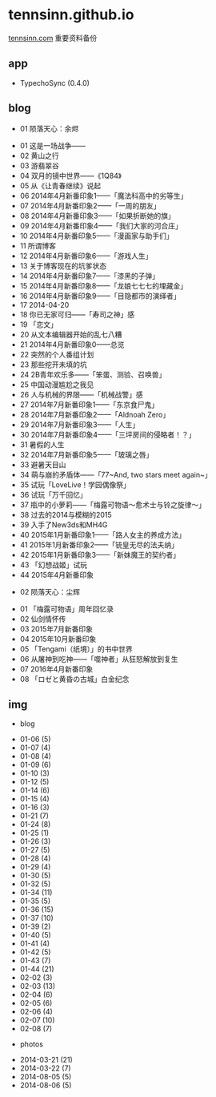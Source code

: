 # tennsinn.github.io
[tennsinn.com](http://tennsinn.com) 重要资料备份

## app
+ TypechoSync (0.4.0)

## blog
+ 01 陨落天心：余烬
 - 01 这是一场战争——
 - 02 黄山之行
 - 03 游翡翠谷
 - 04 双月的镜中世界——《1Q84》
 - 05 从《让青春继续》说起
 - 06 2014年4月新番印象1——「魔法科高中的劣等生」
 - 07 2014年4月新番印象2——「一周的朋友」
 - 08 2014年4月新番印象3——「如果折断她的旗」
 - 09 2014年4月新番印象4——「我们大家的河合庄」
 - 10 2014年4月新番印象5——「漫画家与助手们」
 - 11 所谓博客
 - 12 2014年4月新番印象6——「游戏人生」
 - 13 关于博客现在的坑爹状态
 - 14 2014年4月新番印象7——「漆黑的子弹」
 - 15 2014年4月新番印象8——「龙娘七七七的埋藏金」
 - 16 2014年4月新番印象9——「目隐都市的演绎者」
 - 17 2014-04-20
 - 18 你已无家可归——「寿司之神」感
 - 19 「恋文」
 - 20 从文本编辑器开始的乱七八糟
 - 21 2014年4月新番印象0——总览
 - 22 突然的个人番组计划
 - 23 那些挖开未填的坑
 - 24 2B青年欢乐多——「笨蛋、测验、召唤兽」
 - 25 中国动漫尴尬之我见
 - 26 人与机械的界限——「机械战警」感
 - 27 2014年7月新番印象1——「东京食尸鬼」
 - 28 2014年7月新番印象2——「Aldnoah Zero」
 - 29 2014年7月新番印象3——「人生」
 - 30 2014年7月新番印象4——「三坪房间的侵略者！？」
 - 31 暑假的人生
 - 32 2014年7月新番印象5——「玻璃之唇」
 - 33 避暑天目山
 - 34 萌与崩的矛盾体——「77~And, two stars meet again~」
 - 35 试玩「LoveLive！学园偶像祭」
 - 36 试玩「万千回忆」
 - 37 瓶中的小萝莉——「梅露可物语～愈术士与铃之旋律～」
 - 38 过去的2014与模糊的2015
 - 39 入手了New3ds和MH4G
 - 40 2015年1月新番印象1——「路人女主的养成方法」
 - 41 2015年1月新番印象2——「铳皇无尽的法夫纳」
 - 42 2015年1月新番印象3——「新妹魔王的契约者」
 - 43 「幻想战姬」试玩
 - 44 2015年4月新番印象
+ 02 陨落天心：尘辉
 - 01 「梅露可物语」周年回忆录
 - 02 仙剑情怀传
 - 03 2015年7月新番印象
 - 04 2015年10月新番印象
 - 05 「Tengami（纸境）」的书中世界
 - 06 从屠神到吃神——「噬神者」从狂怒解放到复生
 - 07 2016年4月新番印象
 - 08 「ロゼと黄昏の古城」白金纪念

## img
+ blog
 - 01-06 (5)
 - 01-07 (4)
 - 01-08 (4)
 - 01-09 (6)
 - 01-10 (3)
 - 01-12 (5)
 - 01-14 (6)
 - 01-15 (4)
 - 01-16 (3)
 - 01-21 (7)
 - 01-24 (8)
 - 01-25 (1)
 - 01-26 (3)
 - 01-27 (5)
 - 01-28 (4)
 - 01-29 (4)
 - 01-30 (5)
 - 01-32 (5)
 - 01-34 (11)
 - 01-35 (5)
 - 01-36 (15)
 - 01-37 (10)
 - 01-39 (2)
 - 01-40 (5)
 - 01-41 (4)
 - 01-42 (5)
 - 01-43 (7)
 - 01-44 (21)
 - 02-02 (3)
 - 02-03 (13)
 - 02-04 (6)
 - 02-05 (6)
 - 02-06 (4)
 - 02-07 (10)
 - 02-08 (7)
+ photos
 - 2014-03-21 (21)
 - 2014-03-22 (7)
 - 2014-08-05 (5)
 - 2014-08-06 (5)